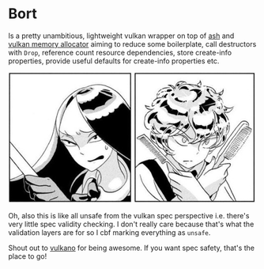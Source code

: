 # Bort

Is a pretty unambitious, lightweight vulkan wrapper on top of [ash](https://github.com/ash-rs/ash) and [vulkan memory allocator](https://github.com/lilly-lizard/bort-vma) aiming to reduce some boilerplate, call destructors with `Drop`, reference count resource dependencies, store create-info properties, provide useful defaults for create-info properties etc.

![Bort under attack](/assets/bort-under-attack.jpg)

Oh, also this is like all unsafe from the vulkan spec perspective i.e. there's very little spec validity checking. I don't really care because that's what the validation layers are for so I cbf marking everything as `unsafe`.

Shout out to [vulkano](https://github.com/vulkano-rs/vulkano) for being awesome. If you want spec safety, that's the place to go!
